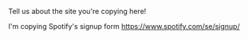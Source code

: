 Tell us about the site you're copying here!

I'm copying Spotify's signup form
https://www.spotify.com/se/signup/

